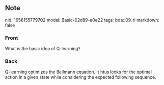 ## Note
nid: 1656155779702
model: Basic-02d89-e0e22
tags: bda::09_rl
markdown: false

### Front
What is the basic idea of Q-learning?

### Back
Q-learning optimizes the Bellmann equation. It htus looks for the optimal action in a given state while considering the expected following sequence.
